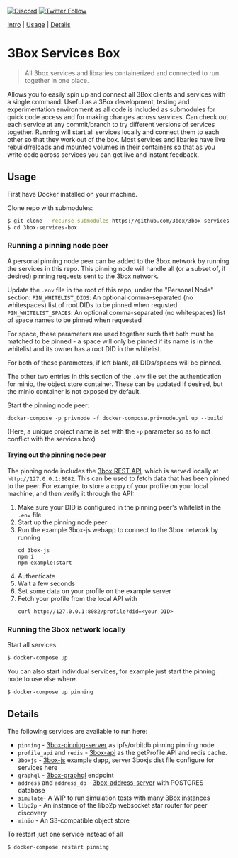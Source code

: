 [![Discord](https://img.shields.io/discord/484729862368526356.svg?style=for-the-badge)](https://discordapp.com/invite/Z3f3Cxy)
[![Twitter Follow](https://img.shields.io/twitter/follow/3boxdb.svg?style=for-the-badge&label=Twitter)](https://twitter.com/3boxdb)


[Intro](#intro) | [Usage](#usage) | [Details](#details)

# 3Box Services Box <a name="Intro">

> All 3box services and libraries containerized and connected to run together in one place.

Allows you to easily spin up and connect all 3Box clients and services with a single command. Useful as a 3Box development, testing and experimentation environment as all code is included as submodules for quick code access and for making changes across services. Can check out each service at any commit/branch to try different versions of services together. Running will start all services locally and connect them to each other so that they work out of the box. Most services and libaries have live rebuild/reloads and mounted volumes in their containers so that as you write code across services you can get live and instant feedback.

## <a name="usage"></a> Usage

First have Docker installed on your machine.

Clone repo with submodules:
```bash
$ git clone --recurse-submodules https://github.com/3box/3box-services-box.git
$ cd 3box-services-box
```

### Running a pinning node peer

A personal pinning node peer can be added to the 3box network by running the services in this repo. This pinning node will handle all (or a subset of, if desired) pinning requests sent to the 3box network.

Update the `.env` file in the root of this repo, under the "Personal Node" section:
`PIN_WHITELIST_DIDS`: An optional comma-separated (no whitespaces) list of root DIDs to be pinned when requsted
`PIN_WHITELIST_SPACES`: An optional comma-separated (no whitespaces) list of space names to be pinned when requested

For space, these parameters are used together such that both must be matched to be pinned - a space will only be pinned if its name is in the whitelist and its owner has a root DID in the whitelist.

For both of these parameters, if left blank, all DIDs/spaces will be pinned.

The other two entries in this section of the `.env` file set the authentication for minio, the object store container. These can be updated if desired, but the minio container is not exposed by default.


Start the pinning node peer:
```
docker-compose -p privnode -f docker-compose.privnode.yml up --build
```

(Here, a unique project name is set with the `-p` parameter so as to not conflict with the services box)

#### Trying out the pinning node peer

The pinning node includes the [3box REST API](https://github.com/3box/3box-api), which is served locally at `http://127.0.0.1:8082`. This can be used to fetch data that has been pinned to the peer. For example, to store a copy of your profile on your local machine, and then verify it through the API:

1. Make sure your DID is configured in the pinning peer's whitelist in the `.env` file
2. Start up the pinning node peer
3. Run the example 3box-js webapp to connect to the 3box network by running
    ```
    cd 3box-js
    npm i
    npm example:start
    ```
4. Authenticate
5. Wait a few seconds
6. Set some data on your profile on the example server
7. Fetch your profile from the local API with
    ```
    curl http://127.0.0.1:8082/profile?did=<your DID>
    ```

### Running the 3box network locally

Start all services:
```bash
$ docker-compose up
```

You can also start individual services, for example just start the pinning node to use else where.

```bash
$ docker-compose up pinning
```

## <a name="details"></a> Details

The following services are available to run here:

- `pinning` - [3box-pinning-server](https://github.com/3box/3box-pinning-server) as ipfs/orbitdb pinning pinning node
- `profile_api` and `redis` - [3box-api](https://github.com/3box/3box-api) as the getProfile API and redis cache.
- `3boxjs` - [3box-js](https://github.com/3box/3box-js) example dapp, server 3boxjs dist file configure for services here
- `graphql` - [3box-graphql](https://github.com/3box/3box-graphql) endpoint
- `address` and `address_db` - [3box-address-server](https://github.com/3box/3box-address-server) with POSTGRES database
- `simulate`- A WIP to run simulation tests with many 3Box instances
- `libp2p` - An instance of the libp2p websocket star router for peer discovery
- `minio` - An S3-compatible object store

To restart just one service instead of all
```bash
$ docker-compose restart pinning
```
